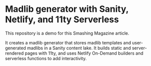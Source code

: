 # Madlib generator with Sanity, Netlify, and 11ty Serverless

This repository is a demo for this Smashing Magazine article.

It creates a madlib generator that stores madlib templates and user-generated madlibs in a Sanity content lake. It builds static and server-rendered pages with 11ty, and uses Netlify On-Demand builders and serverless functions to add interactivity.